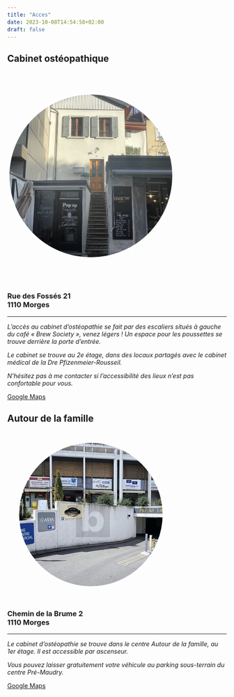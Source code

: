 ```yaml
---
title: "Acces"
date: 2023-10-08T14:54:58+02:00
draft: false
---
```




<div class="container-full">
<div class="boxes">
<div class="box">
<div class="box-content">

## Cabinet ostéopathique

<img class="photo" src="/uploads/acces.jpg" alt="chemin des Fossés 21" />



### Rue des Fossés 21<br/>1110 Morges

---

_L’accès au cabinet d’ostéopathie se fait par des escaliers situés à gauche du café « Brew Society », venez légers ! Un espace pour les poussettes se trouve derrière la porte d’entrée._

_Le cabinet se trouve au 2e étage, dans des locaux partagés avec le cabinet médical de la Dre Pfizenmeier-Rousseil._

_N’hésitez pas à me contacter si l’accessibilité des lieux n’est pas confortable pour vous._


<a href="https://maps.app.goo.gl/xSuARpvW1e3K9ATx5" target="_blank" class="btn">Google Maps</a>



</div>
</div>

<div class="box">
<div class="box-content">

## Autour de la famille

<img class="photo" src="/uploads/acces_autour.jpg" alt="Chemin de la Brume 2" />


### Chemin de la Brume 2<br/>1110 Morges

---

_Le cabinet d’ostéopathie se trouve dans le centre Autour de la famille, au 1er étage. Il est accessible par ascenseur._

_Vous pouvez laisser gratuitement votre véhicule au parking sous-terrain du centre Pré-Maudry._

<a href="https://maps.app.goo.gl/8rTcnY9xEpkpWisG6" target="_blank" class="btn">Google Maps</a>

</div>
</div>
</div>
</div>
	


<style>
p em{
	display: block;
	text-align: left;
}
.photo {
clip-path: circle(43% at 50% 50%);
width: 40vw;
height: auto;
object-fit: cover;
}
</style>

	
